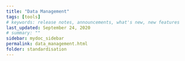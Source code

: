 ```yaml
---
title: "Data Management"
tags: [tools]
# keywords: release notes, announcements, what's new, new features
last_updated: September 24, 2020
# summary: ""
sidebar: mydoc_sidebar
permalink: data_management.html
folder: standardisation
---
```

